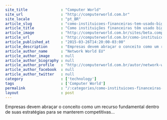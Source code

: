 ```yaml
---
site_title               : "Computer World"
site_url                 : "http://computerworld.com.br"
site_locale              : "pt_BR"
article_slug             : "como-instituicoes-financeiras-tem-usado-big-data-para-atingir-suas-metas"
article_title            : "Como instituições financeiras têm usado big data para atingir suas metas"
article_image            : "http://computerworld.com.br/sites/beta.computerworld.com.br/files/news_articles/cloud_tablet_625_0.jpg"
article_url              : "http://computerworld.com.br/como-instituicoes-financeiras-tem-usado-big-data-para-atingir-suas-metas"
article_published_at     : "2015-03-26T14:20:00-03:00"
article_description      : "Empresas devem abraçar o conceito como um recurso fundamental dentro de suas estratégias para se manterem competitivas..."
article_author_name      : "Network World EU"
article_author_image     : null
article_author_biography : null
article_author_profile   : "http://computerworld.com.br/autor/network-world-eua"
article_author_facebook  : null
article_author_twitter   : null
category                 : ['technology']
tags                     : ['Computer World']
permalink                : "/:categories/como-instituicoes-financeiras-tem-usado-big-data-para-atingir-suas-metas/"
layout                   : post
---
```


Empresas devem abraçar o conceito como um recurso fundamental dentro de suas estratégias para se manterem competitivas...
